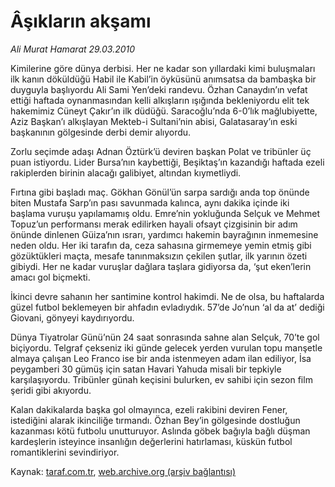 # Âşıkların akşamı

*Ali Murat Hamarat 29.03.2010*

<div class="yazi"><p>Kimilerine göre dünya derbisi. Her ne kadar son yıllardaki kimi buluşmaları ilk kanın döküldüğü Habil ile Kabil’in öyküsünü anımsatsa da bambaşka bir duyguyla başlıyordu Ali Sami Yen’deki randevu. Özhan Canaydın’ın vefat ettiği haftada oynanmasından kelli alkışların ışığında bekleniyordu elit tek hakemimiz Cüneyt Çakır’ın ilk düdüğü. Saracoğlu’nda 6-0’lık mağlubiyette, Aziz Başkan’ı alkışlayan Mekteb-i Sultani’nin abisi, Galatasaray’ın eski başkanının gölgesinde derbi demir alıyordu.</p>
<p>Zorlu seçimde adaşı Adnan Öztürk’ü deviren başkan Polat ve tribünler üç puan istiyordu. Lider Bursa’nın kaybettiği, Beşiktaş’ın kazandığı haftada ezeli rakiplerden birinin alacağı galibiyet, altından kıymetliydi.</p>
<p>Fırtına gibi başladı maç. Gökhan Gönül’ün sarpa sardığı anda top önünde biten Mustafa Sarp’ın pası savunmada kalınca, aynı dakika içinde iki başlama vuruşu yapılamamış oldu. Emre’nin yokluğunda Selçuk ve Mehmet Topuz’un performansı merak edilirken hayali ofsayt çizgisinin bir adım önünde dinlenen Güiza’nın ısrarı, yardımcı hakemin bayrağının inmemesine neden oldu. Her iki tarafın da, ceza sahasına girmemeye yemin etmiş gibi gözüktükleri maçta, mesafe tanınmaksızın çekilen şutlar, ilk yarının özeti gibiydi. Her ne kadar vuruşlar dağlara taşlara gidiyorsa da, ‘şut eken’lerin amacı gol biçmekti.</p>
<p>İkinci devre sahanın her santimine kontrol hakimdi. Ne de olsa, bu haftalarda güzel futbol beklemeyen bir ahfadın evladıydık. 57’de Jo’nun ‘al da at’ dediği Giovani, gönyeyi kaydırıyordu.</p>
<p>Dünya Tiyatrolar Günü’nün 24 saat sonrasında sahne alan Selçuk, 70’te gol biçiyordu. Telgraf çekseniz iki günde gelecek yerden vurulan topu manşetle almaya çalışan Leo Franco ise bir anda istenmeyen adam ilan ediliyor, İsa peygamberi 30 gümüş için satan Havari Yahuda misali bir tepkiyle karşılaşıyordu. Tribünler günah keçisini bulurken, ev sahibi için sezon film şeridi gibi akıyordu.</p>
<p>Kalan dakikalarda başka gol olmayınca, ezeli rakibini deviren Fener, istediğini alarak ikinciliğe tırmandı. Özhan Bey’in gölgesinde dostluğun kazanması kötü futbolu unutturuyor. Aslında göbek bağıyla bağlı düşman kardeşlerin isteyince insanlığın değerlerini hatırlaması, küskün futbol romantiklerini sevindiriyor.</p></div>

Kaynak: [taraf.com.tr](http://www.taraf.com.tr:80/makale/10670.htm), [web.archive.org (arşiv bağlantısı)](http://web.archive.org/web/20100401074634/http://www.taraf.com.tr:80/makale/10670.htm)
